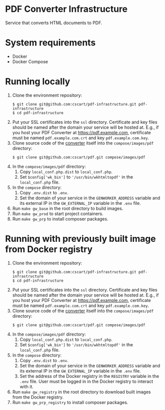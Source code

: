 # PDF Converter Infrastructure

Service that converts HTML documents to PDF.

# System requirements

* Docker
* Docker Compose

# Running locally

1. Clone the environment repository:
    ```
    $ git clone git@github.com:cscart/pdf-infrastructure.git pdf-infrastructure
    $ cd pdf-infrastructure
    ```
1. Put your SSL certificates into the `ssl` directory. Certificate and key files should be named after the domain your service will be hosted at. E.g., if you host your PDF Converter at https://pdf.example.com, certificate must be named `pdf.example.com.crt` and key `pdf.example.com.key`.
1. Clone source code of the [converter](https://github.com/cscart/pdf) itself into the `compose/images/pdf` directory:
    ```
    $ git clone git@github.com:cscart/pdf.git compose/images/pdf
    ```
1. In the `compose/images/pdf` directory:
    1. Copy `local_conf.php.dist` to `local_conf.php`.
    1. Set `$config['wk_bin']` to `'/usr/bin/wkhtmltopdf'` in the `local_conf.php` file.
1. In the `compose` directory:
    1. Copy `.env.dist` to `.env`.
    1. Set the domain of your service in the `GENWORKER_ADDRESS` variable and its external IP in the `GW_EXTERNAL_IP` variable in the `.env` file.
1. Run `make gw_base` in the root directory to build images.
1. Run `make gw_prod` to start project containers.
1. Run `make gw_prp` to install composer packages.

# Running with previously built image from Docker registry

1. Clone the environment repository:
    ```
    $ git clone git@github.com:cscart/pdf-infrastructure.git pdf-infrastructure
    $ cd pdf-infrastructure
    ```
1. Put your SSL certificates into the `ssl` directory. Certificate and key files should be named after the domain your service will be hosted at. E.g., if you host your PDF Converter at https://pdf.example.com, certificate must be named `pdf.example.com.crt` and key `pdf.example.com.key`.
1. Clone source code of the [converter](https://github.com/cscart/pdf) itself into the `compose/images/pdf` directory:
    ```
    $ git clone git@github.com:cscart/pdf.git compose/images/pdf
    ```
1. In the `compose/images/pdf` directory:
    1. Copy `local_conf.php.dist` to `local_conf.php`.
    1. Set `$config['wk_bin']` to `'/usr/bin/wkhtmltopdf'` in the `local_conf.php` file.
1. In the `compose` directory:
    1. Copy `.env.dist` to `.env`.
    1. Set the domain of your service in the `GENWORKER_ADDRESS` variable and its external IP in the `GW_EXTERNAL_IP` variable in the `.env` file.
    1. Set the address of the Docker registry in the `REGISTRY` variable in the `.env` file.
    User must be logged in in the Docker registry to interact with it.
1. Run `make gw_registry` in the root directory to download built images from the Docker registry.
1. Run `make gw_prp_registry` to install composer packages.
